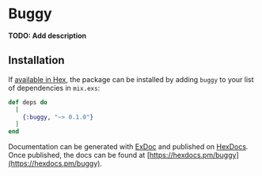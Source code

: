 # Buggy

**TODO: Add description**

## Installation

If [available in Hex](https://hex.pm/docs/publish), the package can be installed
by adding `buggy` to your list of dependencies in `mix.exs`:

```elixir
def deps do
  [
    {:buggy, "~> 0.1.0"}
  ]
end
```

Documentation can be generated with [ExDoc](https://github.com/elixir-lang/ex_doc)
and published on [HexDocs](https://hexdocs.pm). Once published, the docs can
be found at [https://hexdocs.pm/buggy](https://hexdocs.pm/buggy).

